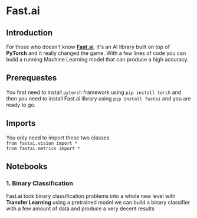 # Fast.ai

## Introduction <br/>

For those who doesn't know **[Fast.ai](https://www.fast.ai/)**, It's an AI library built on top of **PyTorch** and it really changed the game. With a few lines of code you can build a running Machine Learning model that can produce a high accuracy.

## Prerequestes <br/>
You first need to install `pytorch` framework using `pip install torch` and then you need to install Fast.ai library using `pip install fastai` and you are ready to go.

## Imports <br/>

You only need to import these two classes <br/>
`from fastai.vision import *`<br/>
`from fastai.metrics import *`


## Notebooks

### 1. Binary Classification <br/>

Fast.ai took binary classification problems into a whole new level with **Transfer Learning** using a pretrained model we can build a binary classifier with a few amount of data and produce a very decent results 
